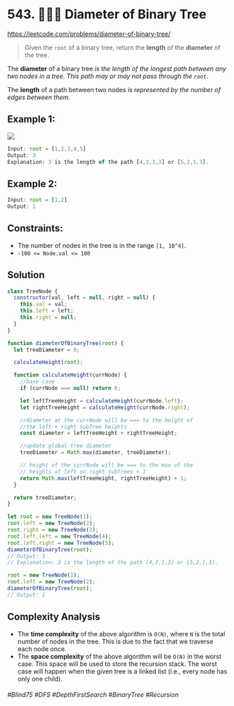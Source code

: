 # 543. 👩🏽‍🦯 Diameter of Binary Tree
https://leetcode.com/problems/diameter-of-binary-tree/

> Given the `root` of a binary tree, return the <b>length</b> of the <b>diameter</b> of the tree.

The <b>diameter</b> of a binary tree <i>is the length of the longest path between any two nodes in a tree. This path may or may not pass through the `root`</i>.

The <b>length</b> of a path between two nodes <i>is represented by the number of edges between them</i>.

## Example 1:
![](https://assets.leetcode.com/uploads/2021/03/06/diamtree.jpg)
````js
Input: root = [1,2,3,4,5]
Output: 3
Explanation: 3 is the length of the path [4,2,1,3] or [5,2,1,3].
````
## Example 2:
````js
Input: root = [1,2]
Output: 1
````
## Constraints:

- The number of nodes in the tree is in the range `[1, 10^4]`.
- `-100 <= Node.val <= 100`

## Solution 
````js
class TreeNode {
  constructor(val, left = null, right = null) {
    this.val = val;
    this.left = left;
    this.right = null;
  }
}

function diameterOfBinaryTree(root) {
  let treeDiameter = 0;

  calculateHeight(root);

  function calculateHeight(currNode) {
    //base case
    if (currNode === null) return 0;

    let leftTreeHeight = calculateHeight(currNode.left);
    let rightTreeHeight = calculateHeight(currNode.right);

    //diameter at the currNode will be === to the height of
    //the left + right subTree heights
    const diameter = leftTreeHeight + rightTreeHeight;

    //update global tree diameter
    treeDiameter = Math.max(diameter, treeDiameter);

    // height of the currNode will be === to the max of the
    // heights of left or right subTrees + 1
    return Math.max(leftTreeHeight, rightTreeHeight) + 1;
  }

  return treeDiameter;
}

let root = new TreeNode(1);
root.left = new TreeNode(2);
root.right = new TreeNode(3);
root.left.left = new TreeNode(4);
root.left.right = new TreeNode(5);
diameterOfBinaryTree(root);
// Output: 3
// Explanation: 3 is the length of the path [4,2,1,3] or [5,2,1,3].

root = new TreeNode(1);
root.left = new TreeNode(2);
diameterOfBinaryTree(root);
// Output: 1

````

## Complexity Analysis

- The <b>time complexity</b> of the above algorithm is `O(N)`, where `N` is the total number of nodes in the tree. This is due to the fact that we traverse each node once.
- The <b>space complexity</b> of the above algorithm will be `O(N)` in the worst case. This space will be used to store the recursion stack. The worst case will happen when the given tree is a linked list (i.e., every node has only one child).

###### #Blind75 #DFS #DepthFirstSearch #BinaryTree #Recursion
